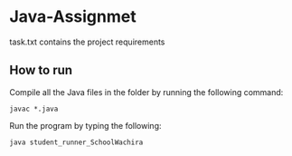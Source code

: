 # Java-Assignmet

task.txt contains the project requirements

## How to run
Compile all the Java files in the folder by running the following command:

```
javac *.java
```

Run the program by typing the following:
```
java student_runner_SchoolWachira
```
